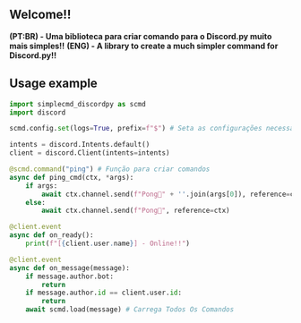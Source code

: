 ## **Welcome!!**

**(PT:BR) - Uma biblioteca para criar comando para o Discord.py muito mais simples!!**
**(ENG) - A library to create a much simpler command for Discord.py!!**

## Usage example
```python
import simplecmd_discordpy as scmd
import discord

scmd.config.set(logs=True, prefix=f"$") # Seta as configurações necessárias

intents = discord.Intents.default()
client = discord.Client(intents=intents)

@scmd.command("ping") # Função para criar comandos
async def ping_cmd(ctx, *args):
    if args:
        await ctx.channel.send(f"Pong🏓" + ''.join(args[0]), reference=ctx)
    else:
        await ctx.channel.send(f"Pong🏓", reference=ctx)

@client.event
async def on_ready():
    print(f"[{client.user.name}] - Online!!")

@client.event
async def on_message(message):
    if message.author.bot:
        return
    if message.author.id == client.user.id:
        return
    await scmd.load(message) # Carrega Todos Os Comandos
```
